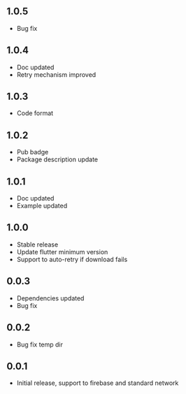 ## 1.0.5

* Bug fix

## 1.0.4

* Doc updated
* Retry mechanism improved

## 1.0.3

* Code format

## 1.0.2

* Pub badge
* Package description update

## 1.0.1

* Doc updated
* Example updated

## 1.0.0

* Stable release
* Update flutter minimum version
* Support to auto-retry if download fails


## 0.0.3

* Dependencies updated
* Bug fix

## 0.0.2

* Bug fix temp dir

## 0.0.1

* Initial release, support to firebase and standard network 